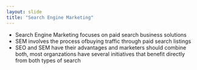 ```yaml
---
layout: slide
title: "Search Engine Marketing"
---
```

* Search Engine Marketing focuses on paid search business solutions
* SEM involves the process ofbuying traffic through paid search listings
* SEO and SEM have their advantages and marketers should combine both, most organzations have several initiatives that benefit directly from both types of search
